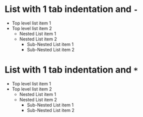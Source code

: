 # List with 1 tab indentation and `-`
- Top level list item 1
- Top level list item 2
	- Nested List item 1
	- Nested List item 2
		- Sub-Nested List item 1
		- Sub-Nested List item 2

# List with 1 tab indentation and `*`
* Top level list item 1
* Top level list item 2
	* Nested List item 1
	* Nested List item 2
    	* Sub-Nested List item 1
    	* Sub-Nested List item 2

